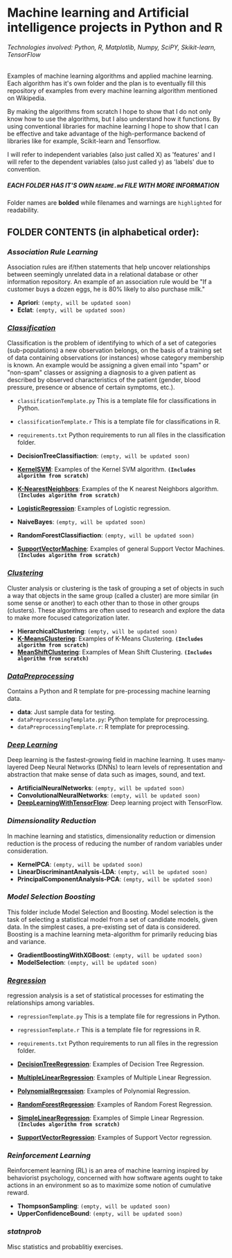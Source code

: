 # Machine learning and Artificial intelligence projects in Python and R
###### Technologies involved: Python, R, Matplotlib, Numpy, SciPY, Skikit-learn, TensorFlow

Examples of machine learning algorithms and applied machine learning. Each algorithm has it's own folder and the plan is to eventually fill this repository of examples from every machine learning algorithm mentioned on Wikipedia.

By making the algorithms from scratch I hope to show that I do not only know how to use the algorithms, but I also understand how it functions. By using conventional libraries for machine learning I hope to show that I can be effective and take advantage of the high-performance backend of libraries like for example, Scikit-learn and Tensorflow.

I will refer to independent variables (also just called X) as 'features' and I will refer to the dependent variables (also just called y) as 'labels' due to convention.

##### EACH FOLDER HAS IT'S OWN `README.md` FILE WITH MORE INFORMATION

Folder names are **bolded** while filenames and warnings are `highlighted` for readability.

## FOLDER CONTENTS (in alphabetical order):


### **_Association Rule Learning_** 
Association rules are if/then statements that help uncover relationships between seemingly unrelated data in a relational database or other information repository. An example of an association rule would be "If a customer buys a dozen eggs, he is 80% likely to also purchase milk."

  - **Apriori**:  `(empty, will be updated soon)`
  - **Eclat**:  `(empty, will be updated soon)`


### **_[Classification](https://github.com/a-holm/MachinelearningAlgorithms/tree/master/Classification)_** 
Classification is the problem of identifying to which of a set of categories (sub-populations) a new observation belongs, on the basis of a training set of data containing observations (or instances) whose category membership is known. An example would be assigning a given email into "spam" or "non-spam" classes or assigning a diagnosis to a given patient as described by observed characteristics of the patient (gender, blood pressure, presence or absence of certain symptoms, etc.).

  - `classificationTemplate.py` This is a template file for classifications in Python.
  - `classificationTemplate.r` This is a template file for classifications in R.
  - `requirements.txt` Python requirements to run all files in the classification folder.

  - **DecisionTreeClassifiaction**:  `(empty, will be updated soon)`
  - **[KernelSVM](https://github.com/a-holm/MachinelearningAlgorithms/tree/master/Classification/KernelSVM)**: 
     Examples of the Kernel SVM algorithm. **`(Includes algorithm from scratch)`**
  - **[K-NearestNeighbors](https://github.com/a-holm/MachinelearningAlgorithms/tree/master/Classification/K-NearestNeighbors)**: 
     Examples of the K nearest Neighbors algorithm. **`(Includes algorithm from scratch)`**
  - **[LogisticRegression](https://github.com/a-holm/MachinelearningAlgorithms/tree/master/Classification/LogisticRegression)**:  Examples of Logistic regression.
  - **NaiveBayes**:  `(empty, will be updated soon)`
  - **RandomForestClassifiaction**:  `(empty, will be updated soon)`
  - **[SupportVectorMachine](https://github.com/a-holm/MachinelearningAlgorithms/tree/master/Classification/SupportVectorMachine)**: 
     Examples of general Support Vector Machines. **`(Includes algorithm from scratch)`**


### **_[Clustering](https://github.com/a-holm/MachinelearningAlgorithms/tree/master/Clustering)_** 
Cluster analysis or clustering is the task of grouping a set of objects in such a way that objects in the same group (called a cluster) are more similar (in some sense or another) to each other than to those in other groups (clusters). These algorithms are often used to research and explore the data to make more focused categorization later.

  - **HierarchicalClustering**:  `(empty, will be updated soon)`
  - **[K-MeansClustering](https://github.com/a-holm/MachinelearningAlgorithms/tree/master/Clustering/K-MeansClustering)**:
     Examples of K-Means Clustering. **`(Includes algorithm from scratch)`**
  - **[MeanShiftClustering](https://github.com/a-holm/MachinelearningAlgorithms/tree/master/Clustering/MeanShiftClustering)**:
     Examples of Mean Shift Clustering. **`(Includes algorithm from scratch)`**


### **_[DataPreprocessing](https://github.com/a-holm/MachinelearningAlgorithms/tree/master/DataPreprocessing)_** 
Contains a Python and R template for pre-processing machine learning data.

  - **data**: Just sample data for testing.
  - `dataPreprocessingTemplate.py`: Python template for preprocessing.
  - `dataPreprocessingTemplate.r`: R template for preprocessing.


### **_[Deep Learning](https://github.com/a-holm/MachinelearningAlgorithms/tree/master/Deep%20Learning)_** 
Deep learning is the fastest-growing field in machine learning. It uses many-layered Deep Neural Networks (DNNs) to learn levels of representation and abstraction that make sense of data such as images, sound, and text.

  - **ArtificialNeuralNetworks**:  `(empty, will be updated soon)`
  - **ConvolutionalNeuralNetworks**: `(empty, will be updated soon)`
  - **[DeepLearningWithTensorFlow](https://github.com/a-holm/MachinelearningAlgorithms/tree/master/Deep%20Learning/DeepLearningWithTensorFlow)**:
     Deep learning project with TensorFlow.


### **_Dimensionality Reduction_** 
In machine learning and statistics, dimensionality reduction or dimension reduction is the process of reducing the number of random variables under consideration.

  - **KernelPCA**:  `(empty, will be updated soon)`
  - **LinearDiscriminantAnalysis-LDA**: `(empty, will be updated soon)`
  - **PrincipalComponentAnalysis-PCA**: `(empty, will be updated soon)`


### **_Model Selection Boosting_** 
This folder include Model Selection and Boosting. Model selection is the task of selecting a statistical model from a set of candidate models, given data. In the simplest cases, a pre-existing set of data is considered. Boosting is a machine learning meta-algorithm for primarily reducing bias and variance.

  - **GradientBoostingWithXGBoost**:  `(empty, will be updated soon)`
  - **ModelSelection**: `(empty, will be updated soon)`


### **_[Regression](https://github.com/a-holm/MachinelearningAlgorithms/tree/master/Regression)_** 
regression analysis is a set of statistical processes for estimating the relationships among variables.

  - `regressionTemplate.py` This is a template file for regressions in Python.
  - `regressionTemplate.r` This is a template file for regressions in R.
  - `requirements.txt` Python requirements to run all files in the regression folder.

  - **[DecisionTreeRegression](https://github.com/a-holm/MachinelearningAlgorithms/tree/master/Regression/DecisionTreeRegression)**:  Examples of Decision Tree Regression.
  - **[MultipleLinearRegression](https://github.com/a-holm/MachinelearningAlgorithms/tree/master/Regression/MultipleLinearRegression)**:  Examples of Multiple Linear Regression. 
  - **[PolynomialRegression](https://github.com/a-holm/MachinelearningAlgorithms/tree/master/Regression/PolynomialRegression)**:
  Examples of Polynomial Regression. 
  - **[RandomForestRegression](https://github.com/a-holm/MachinelearningAlgorithms/tree/master/Regression/RandomForestRegression)**:  Examples of Random Forest Regression. 
  - **[SimpleLinearRegression](https://github.com/a-holm/MachinelearningAlgorithms/tree/master/Regression/SimpleLinearRegression)**: 
    Examples of Simple Linear Regression. **`(Includes algorithm from scratch)`**
  - **[SupportVectorRegression](https://github.com/a-holm/MachinelearningAlgorithms/tree/master/Regression/SupportVectorRegression)**:  Examples of Support Vector regression.


### **_Reinforcement Learning_** 
Reinforcement learning (RL) is an area of machine learning inspired by behaviorist psychology, concerned with how software agents ought to take actions in an environment so as to maximize some notion of cumulative reward.

  - **ThompsonSampling**:  `(empty, will be updated soon)`
  - **UpperConfidenceBound**: `(empty, will be updated soon)`


### **_statnprob_** 
Misc statistics and probablitiy exercises.